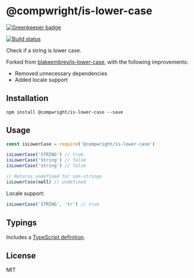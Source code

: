 # @compwright/is-lower-case

[![Greenkeeper badge](https://badges.greenkeeper.io/compwright/is-lower-case.svg)](https://greenkeeper.io/)

[![Build status][travis-image]][travis-url]

Check if a string is lower case.

Forked from [blakeembrey/is-lower-case](https://github.com/blakeembrey/is-lower-case), with the following improvements:

* Removed unnecessary dependencies
* Added locale support

## Installation

```
npm install @compwright/is-lower-case --save
```

## Usage

```javascript
const isLowerCase = require('@compwright/is-lower-case')

isLowerCase('STRING') // true
isLowerCase('String') // false
isLowerCase('string') // false

// Returns undefined for non-strings
isLowerCase(null) // undefined
```

Locale support:

```javascript
isLowerCase('STRİNG', 'tr') // true
```

## Typings

Includes a [TypeScript definition](is-lower-case.d.ts).

## License

MIT

[travis-image]: https://img.shields.io/travis/compwright/is-lower-case.svg?style=flat
[travis-url]: https://travis-ci.org/compwright/is-lower-case
